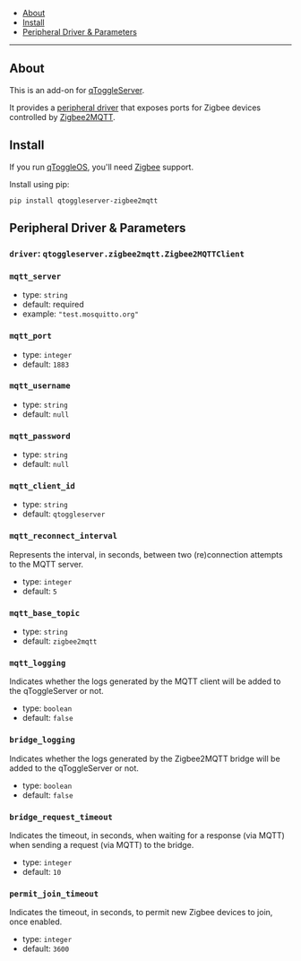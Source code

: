  * [About](#about)
 * [Install](#install)
 * [Peripheral Driver & Parameters](#peripheral-driver--parameters)

---


## About

This is an add-on for [qToggleServer](https://github.com/qtoggle/qtoggleserver).

It provides a [peripheral driver](https://github.com/qtoggle/qtoggleserver/wiki/Peripheral-Drivers) that exposes ports
for Zigbee devices controlled by [Zigbee2MQTT](https://www.zigbee2mqtt.io/).


## Install

If you run [qToggleOS](https://github.com/qtoggle/qtoggleos), you'll need
[Zigbee](https://github.com/qtoggle/qtoggleos/wiki/Zigbee) support.

Install using pip:

    pip install qtoggleserver-zigbee2mqtt


## Peripheral Driver & Parameters

### `driver`: `qtoggleserver.zigbee2mqtt.Zigbee2MQTTClient`

### `mqtt_server`

 * type: `string`
 * default: required
 * example: `"test.mosquitto.org"`

### `mqtt_port`

 * type: `integer`
 * default: `1883`

### `mqtt_username`

 * type: `string`
 * default: `null`

### `mqtt_password`

 * type: `string`
 * default: `null`

### `mqtt_client_id`

 * type: `string`
 * default: `qtoggleserver`

### `mqtt_reconnect_interval`

Represents the interval, in seconds, between two (re)connection attempts to the MQTT server.

 * type: `integer`
 * default: `5`

### `mqtt_base_topic`

 * type: `string`
 * default: `zigbee2mqtt`

### `mqtt_logging`

Indicates whether the logs generated by the MQTT client will be added to the qToggleServer or not.

 * type: `boolean`
 * default: `false`

### `bridge_logging`

Indicates whether the logs generated by the Zigbee2MQTT bridge will be added to the qToggleServer or not.

 * type: `boolean`
 * default: `false`

### `bridge_request_timeout`

Indicates the timeout, in seconds, when waiting for a response (via MQTT) when sending a request (via MQTT) to the
bridge.

 * type: `integer`
 * default: `10`

### `permit_join_timeout`

Indicates the timeout, in seconds, to permit new Zigbee devices to join, once enabled.

 * type: `integer`
 * default: `3600`

